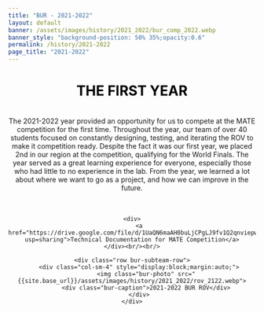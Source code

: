 ```yaml
---
title: "BUR - 2021-2022"
layout: default
banner: /assets/images/history/2021_2022/bur_comp_2022.webp
banner_style: "background-position: 50% 35%;opacity:0.6"
permalink: /history/2021-2022
page_title: "2021-2022"
---
```


<div class="bur-text-container" style="text-align:center;">
    <h1 style="color:black;">THE FIRST YEAR</h1><br/>
    <div class="bur-text">
        The 2021-2022 year provided an opportunity for us to compete at the MATE competition for the first time. Throughout the year, our team of over 40 students focused on constantly designing, testing, and iterating the ROV to make it competition ready. Despite the fact it was our first year, we placed 2nd in our region at the competition, qualifying for the World Finals. The year served as a great learning experience for everyone, especially those who had little to no experience in the lab. From the year, we learned a lot about where we want to go as a project, and how we can improve in the future. 
    </div><br/><br/>

    <div>
        <a href="https://drive.google.com/file/d/1UaQN6maAH0buLjCPgLJ9fv1Q2qnviepw/view?usp=sharing">Technical Documentation for MATE Competition</a>
    </div><br/><br/>

    <div class="row bur-subteam-row">
        <div class="col-sm-4" style="display:block;margin:auto;">
            <img class="bur-photo" src="{{site.base_url}}/assets/images/history/2021_2022/rov_2122.webp">
            <div class="bur-caption">2021-2022 BUR ROV</div>
        </div>
    </div>
</div>

